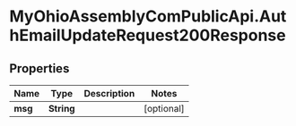 # MyOhioAssemblyComPublicApi.AuthEmailUpdateRequest200Response

## Properties

Name | Type | Description | Notes
------------ | ------------- | ------------- | -------------
**msg** | **String** |  | [optional] 


